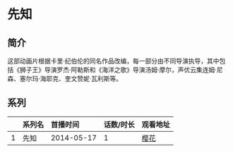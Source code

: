 # 先知


## 简介

这部动画片根据卡里·纪伯伦的同名作品改编，每一部分由不同导演执导，其中包括《狮子王》导演罗杰·阿勒斯和《海洋之歌》导演汤姆·摩尔，声优云集连姆·尼森、塞尔玛·海耶克、奎文赞妮·瓦利斯等。





## 系列

|     |   系列名   |   首播时间  | 话数/时长  | 观看地址 |
|:---  |:------    |:----      |:---       |:---  |
| 1 | 先知 | 2014-05-17 | 1 | [樱花](https://www.cykz.net/vodplay/xianzhi-1-1/)  |




